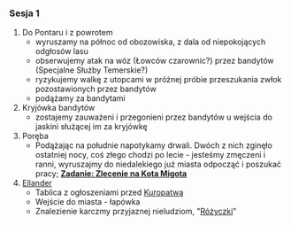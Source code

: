 ### Sesja 1
1. Do Pontaru i z powrotem
	* wyruszamy na północ od obozowiska, z dala od niepokojących odgłosów lasu
	* obserwujemy atak na wóz (Łowców czarownic?) przez bandytów (Specjalne Służby Temerskie?)
	* ryzykujemy walkę z utopcami w próżnej próbie przeszukania zwłok pozostawionych przez bandytów
	* podążamy za bandytami
2. Kryjówka bandytów
	* zostajemy zauważeni i przegonieni przez bandytów u wejścia do jaskini służącej im za kryjówkę
3. Poręba
	* Podążając na południe napotykamy drwali. Dwóch z nich zginęło ostatniej nocy, coś złego chodzi po lecie - jesteśmy zmęczeni i ranni, wyruszajmy do niedalekiego już miasta odpocząć i poszukać pracy; **[Zadanie: Zlecenie na Kota Migota](#z_q1)**
4. [Ellander](#l_m_ellander)
	* Tablica z ogłoszeniami przed [Kuropatwą](#l_kuropatwa)
	* Wejście do miasta - łapówka
	* Znalezienie karczmy przyjaznej nieludziom, "[Różyczki](#l_rozyczka)"